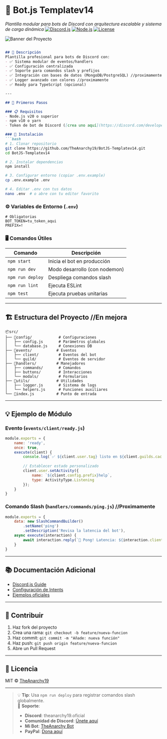 
# 🤖 Bot.js Templatev14

*Plantilla modular para bots de Discord con arquitectura escalable y sistema de carga dinámica* [![Discord.js](https://img.shields.io/badge/Discord.js-v14-%237289DA?logo=discord)](https://discord.js.org/)
[![Node.js](https://img.shields.io/badge/Node.js-18%2B-%23339933?logo=node.js)](https://nodejs.org/)
[![License](https://img.shields.io/badge/License-MIT-green.svg)](LICENSE)

![Banner del Proyecto](https://via.placeholder.com/800x200/2C2F33/7289DA?text=Discord.js+Advanced+Template)
````markdown

## 📌 Descripción
Plantilla profesional para bots de Discord con:
- ✅ Sistema modular de eventos/handlers
- ✅ Configuración centralizada
- ✅ Soporte para comandos slash y prefijos
- ✅ Integración con bases de datos (MongoDB/PostgreSQL) //proximamente
- ✅ Logger avanzado con colores //proximamente
- ✅ Ready para TypeScript (opcional)

---

## 🚀 Primeros Pasos

### 📋 Requisitos
- Node.js v20 o superior
- npm v10 o yarn
- Token de bot de Discord ([crea uno aquí](https://discord.com/developers/applications))

### 🔧 Instalación
```bash
# 1. Clonar repositorio
git clone https://github.com/TheAnarchy19/BotJS-Templatev14.git
cd BotJS-Templatev14

# 2. Instalar dependencias
npm install

# 3. Configurar entorno (copiar .env.example)
cp .env.example .env

# 4. Editar .env con tus datos
nano .env  # o abre con tu editor favorito
````

### ⚙️ Variables de Entorno (`.env`)

```env
# Obligatorias
BOT_TOKEN=tu_token_aqui
PREFIX=!

```

### 🖥️ Comandos Útiles

| Comando | Descripción |
|---------|-------------|
| `npm start` | Inicia el bot en producción |
| `npm run dev` | Modo desarrollo (con nodemon) |
| `npm run deploy` | Despliega comandos slash |
| `npm run lint` | Ejecuta ESLint |
| `npm test` | Ejecuta pruebas unitarias |

-----

## 🏗️ Estructura del Proyecto //En mejora

```
📦src/
├── 📂config/            # Configuraciones
│   ├── config.js       # Parámetros globales
│   └── database.js     # Conexiones DB
├── 📂events/           # Eventos
│   ├── client/         # Eventos del bot
│   └── guild/          # Eventos de servidor
├── 📂handlers/         # Manejadores
│   ├── commands/       # Comandos
│   ├── buttons/        # Interacciones
│   └── modals/         # Formularios
├── 📂utils/            # Utilidades
│   ├── logger.js       # Sistema de logs
│   └── helpers.js      # Funciones auxiliares
└── 📜index.js          # Punto de entrada
```

-----

## 💡 Ejemplo de Módulo

### Evento (`events/client/ready.js`) 

```js
module.exports = {
    name: 'ready',
    once: true,
    execute(client) {
        console.log(`✅ ${client.user.tag} listo en ${client.guilds.cache.size} servidores`);
        
        // Establecer estado personalizado
        client.user.setActivity({
            name: `${client.config.prefix}help`,
            type: ActivityType.Listening
        });
    }
}
```

### Comando Slash (`handlers/commands/ping.js`) //Proximamente

```js
module.exports = {
    data: new SlashCommandBuilder()
        .setName('ping')
        .setDescription('Revisa la latencia del bot'),
    async execute(interaction) {
        await interaction.reply(`🏓 Pong! Latencia: ${interaction.client.ws.ping}ms`);
    }
}
```

-----

## 📚 Documentación Adicional

  - [Discord.js Guide](https://discordjs.guide/)
  - [Configuración de Intents](https://discordjs.guide/popular-topics/intents.html)
  - [Ejemplos oficiales](https://github.com/topics/discord-js-bot)

-----

## 🤝 Contribuir

1.  Haz fork del proyecto
2.  Crea una rama: `git checkout -b feature/nueva-funcion`
3.  Haz commit: `git commit -m "Añade: nueva función"`
4.  Haz push: `git push origin feature/nueva-funcion`
5.  Abre un Pull Request

-----

## 📜 Licencia

MIT © [TheAnarchy19](https://github.com/TheAnarchy19)

-----

> 💡 **Tip**: Usa `npm run deploy` para registrar comandos slash globalmente.  
> 🔧 **Soporte**:
>
>   * **Discord**: theanarchy19.oficial
>   * **Comunidad de Discord**: [Únete aquí](https://discord.gg/hfkJfVXF5X)
>   * **Mi Bot**: [TheAnarchy Bot](https://top.gg/bot/1275556555193974804)
>   * **PayPal**: [Dona aquí](https://www.paypal.com/paypalme/theanarchy19)

```
```
